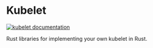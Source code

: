 # Kubelet

[![kubelet documentation](https://docs.rs/kubelet/badge.svg)](https://docs.rs/kubelet)

Rust libraries for implementing your own kubelet in Rust.
